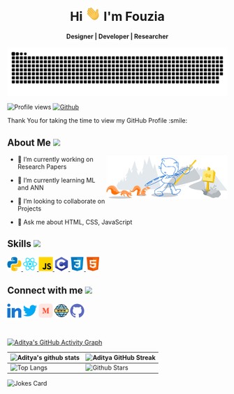 <div align="center">
<h1 align="center">Hi <img width="35" src="https://raw.githubusercontent.com/FouziaFaria/FouziaFaria/main/waving.gif"> I'm Fouzia</h1>
<h4 align="center">Designer | Developer | Researcher</h4>
</div>

<div align="center">
  <a href="https://fouziafaria.github.io/web-engineering-portfolio-vanilla/">
  <img  src="https://raw.githubusercontent.com/FouziaFaria/FouziaFaria/main/grid-snake.svg"
       alt="snake" /></a>
</div>

![Profile views](https://visitor-badge.glitch.me/badge?page_id=FouziaFaria.FouziaFaria)
[![Github](https://img.shields.io/github/followers/FouziaFaria?label=Follow&style=social)](https://github.com/FouziaFaria)

<div size='20px'>Thank You for taking the time to view my GitHub Profile :smile: 
</div>

<h2> About Me <img src = "https://media0.giphy.com/media/KDDpcKigbfFpnejZs6/giphy.gif?cid=ecf05e47oy6f4zjs8g1qoiystc56cu7r9tb8a1fe76e05oty&rid=giphy.gif" width = 100px></h2>

<img width="55%" align="right" alt="Github" src="https://raw.githubusercontent.com/FouziaFaria/FouziaFaria/main/git-header.svg" />

- 🔭 I’m currently working on Research Papers
  
- 🌱 I’m currently learning ML and ANN
  
- 👯 I’m looking to collaborate on Projects
  
- 💬 Ask me about HTML, CSS, JavaScript

<h2> Skills <img src = "https://media2.giphy.com/media/QssGEmpkyEOhBCb7e1/giphy.gif?cid=ecf05e47a0n3gi1bfqntqmob8g9aid1oyj2wr3ds3mg700bl&rid=giphy.gif" width = 32px> </h2>
<a href= https://github.com/Aditya664?tab=repositories&q=&type=&language=python&sort= > <img width ='32px' src ='https://raw.githubusercontent.com/FouziaFaria/FouziaFaria/main/python.svg'> </a>
<a href= https://github.com/Aditya664?tab=repositories&q=&type=&language=reactjs&sort= > <img width ='32px' src ='https://raw.githubusercontent.com/FouziaFaria/FouziaFaria/main/reactjs.svg'> </a>
<a href= https://github.com/Aditya664?tab=repositories&q=&type=&language=javascript&sort= > <img width ='32px' src ='https://raw.githubusercontent.com/FouziaFaria/FouziaFaria/main/javascript.svg'> </a>
<a href= https://github.com/Aditya664?tab=repositories&q=&type=&language=c&sort= > <img width ='32px' src ='https://raw.githubusercontent.com/FouziaFaria/FouziaFaria/main/c.svg'> </a>
<a href= https://github.com/Aditya664?tab=repositories&q=&type=&language=css&sort= > <img width ='32px' src ='https://raw.githubusercontent.com/FouziaFaria/FouziaFaria/main/css.svg'> </a>
<a href= https://github.com/Aditya664?tab=repositories&q=&type=&language=html&sort= > <img width ='32px' src ='https://raw.githubusercontent.com/FouziaFaria/FouziaFaria/main/html.svg'> </a>

<h2> Connect with me <img src='https://raw.githubusercontent.com/ShahriarShafin/ShahriarShafin/main/Assets/handshake.gif' width="100px"> </h2>
<a href = 'https://www.linkedin.com/in/aditya-deshmukh-561a371a8'> <img width = '32px' align= 'center' src="https://raw.githubusercontent.com/FouziaFaria/FouziaFaria/main/linked-in-alt.svg"/></a> 
<a href = 'https://www.twitter.com/NoobCoder07'> <img width = '32px' align= 'center' src="https://raw.githubusercontent.com/FouziaFaria/FouziaFaria/main/twitter.svg"/></a> 
<a href = 'https://medium.com/@adityadeshmukh7350'> <img width = '32px' align= 'center' src="https://raw.githubusercontent.com/FouziaFaria/FouziaFaria/main/medium.svg"/></a> 
<a href = 'http://aditya664.me/'> <img width = '32px' align= 'center' src="https://raw.githubusercontent.com/FouziaFaria/FouziaFaria/main/portfolio.png"/></a> 
<a href = 'https://www.github.com/Aditya664'> <img width = '32px' align= 'center' src="https://raw.githubusercontent.com/FouziaFaria/FouziaFaria/main/github.svg"/></a>
  
<br>
<br>
  <br>
  
[![Aditya's GitHub Activity Graph](https://activity-graph.herokuapp.com/graph?username=FouziaFaria&theme=tokyonight)](https://git.io/praveenscience)

| ![Aditya's github stats](https://github-readme-stats.vercel.app/api?username=FouziaFaria&show_icons=true&theme=tokyonight) | ![Aditya GitHub Streak](https://github-readme-streak-stats.herokuapp.com/?user=FouziaFaria&theme=tokyonight) |
| --- | --- |
| ![Top Langs](https://github-readme-stats.vercel.app/api/top-langs/?username=FouziaFaria&theme=tokyonight) | ![Github Stars](https://github-readme-stats.vercel.app/api?username=FouziaFaria&show_icons=true&locale=en&count_private=true&hide_rank=true&custom_title=My%20GitHub%20Stats&disable_animations=true&theme=tokyonight) |

![Jokes Card](https://readme-jokes.vercel.app/api?theme=tokyonight)

<br>

